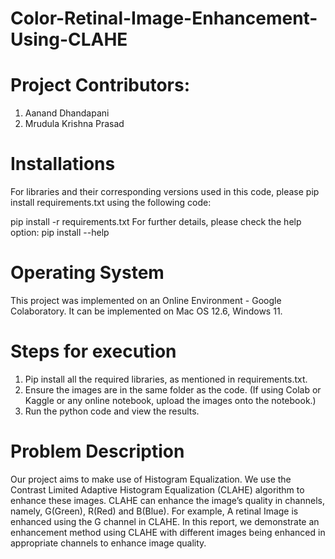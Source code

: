 # Color-Retinal-Image-Enhancement-Using-CLAHE
# Project Contributors:
1. Aanand Dhandapani
2. Mrudula Krishna Prasad


# Installations


For libraries and their corresponding versions used in this code, please pip install requirements.txt using the following code:


pip install -r requirements.txt
For further details, please check the help option:
pip install --help


# Operating System


This project was implemented on an Online Environment - Google Colaboratory.
It can be implemented on Mac OS 12.6, Windows 11.


# Steps for execution
1. Pip install all the required libraries, as mentioned in requirements.txt.
2. Ensure the images are in the same folder as the code. (If using Colab or Kaggle or any online notebook, upload the images onto the notebook.)
3. Run the python code and view the results.


# Problem Description

Our project aims to make use of Histogram Equalization. We use the Contrast Limited Adaptive Histogram Equalization (CLAHE) algorithm to enhance these images. CLAHE can enhance the image’s quality in channels, namely, G(Green), R(Red) and B(Blue). For example, A retinal Image is enhanced using the G channel in CLAHE. In this report, we demonstrate an enhancement method using CLAHE with different images being enhanced in appropriate channels to enhance image quality.
